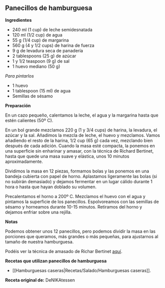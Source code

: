 ## Panecillos de hamburguesa

**Ingredientes**

- 240 ml (1 cup) de leche semidesnatada
- 120 ml (1/2 cup) de agua
- 55 g (1/4 cup) de margarina
- 560 g (4 y 1/2 cups) de harina de fuerza
- 9 g de levadura seca de panadería
- 2 tablespoons (25 g) de azúcar
- 1 y 1/2 teaspoon (9 g) de sal
- 1 huevo mediano (50 g)

*Para pintarlos*

- 1 huevo
- 1 tablespoon (15 ml) de agua
- Semillas de sésamo

**Preparación**

En un cazo pequeño, calentamos la leche, el agua y la margarina hasta que estén calientes (50º C).

En un bol grande mezclamos 220 g (1 y 3/4 cups) de harina, la levadura, el azúcar y la sal. Añadimos la mezcla de leche, el huevo y mezclamos. Vamos añadiendo el resto de la harina, 1/2 cup (65 g) cada vez, mezclando bien después de cada adición. Cuando la masa esté compacta, la ponemos en una superficie sin enharinar y amasar, con la técnica de Richard Bertinet, hasta que quede una masa suave y elástica, unos 10 minutos aproximadamente.

Dividimos la masa en 12 piezas, formamos bolas y las ponemos en una bandeja cubierta con papel de horno. Aplastamos ligeramente las bolas (si no subirán demasiado) y dejamos fermentar en un lugar cálido durante 1 hora o hasta que hayan doblado su volumen.

Precalentamos el horno a 200º C. Mezclamos el huevo con el agua y pintamos la superficie de los panecillos. Espolvoreamos con las semillas de sésamo y horneamos durante 10-15 minutos. Retiramos del horno y dejamos enfriar sobre una rejilla.

**Notas**

Podemos obtener unos 12 panecillos, pero podemos dividir la masa en las porciones que queramos, más grandes o más pequeñas, para ajustarnos al tamaño de nuestra hamburguesa.

Podéis ver la técnica de amasado de Richar Bertinet [aquí](https://www.youtube.com/watch?v=OJ40XQgpFs4).

**Recetas que utilizan panecillos de hamburguesa**

- [[Hamburguesas caseras|Recetas/Salado/Hamburguesas caseras]].

**Receta original de:** DeNIKAtessen